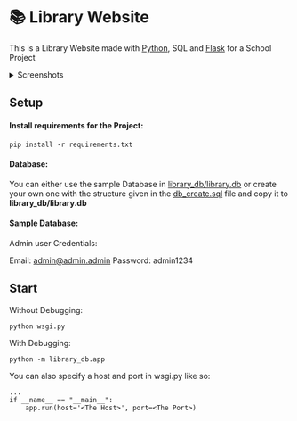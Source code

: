 # 📚 Library Website
This is a Library Website made with [Python](https://github.com/python/cpython), SQL and [Flask](https://github.com/pallets/flask) for a School Project

<details>
  <summary>Screenshots</summary>
  
![Screenshot 2022-10-26 at 22-27-19 Library - SQL Library](https://user-images.githubusercontent.com/63876564/198130318-6b565702-9bb9-452d-86b2-4eddf861c358.png)
![Screenshot 2022-12-26 at 13-30-37 Medialist - SQL Library](https://user-images.githubusercontent.com/63876564/209549290-e4e893f9-6438-45a3-a0a5-f8150abdbba4.png)
![Screenshot 2022-12-26 at 13-33-07 Staff Panel - SQL Library](https://user-images.githubusercontent.com/63876564/209549499-c66d82bf-22ce-4e5e-9463-b92591abba69.png)
![Screenshot 2022-12-26 at 13-35-08 Server Dashboard - SQL Library](https://user-images.githubusercontent.com/63876564/209549710-5b6c2a1a-2516-478f-b30a-9cf491a7d740.png)

</details>


## Setup

#### Install requirements for the Project:
```
pip install -r requirements.txt
```
#### Database:

You can either use the sample Database in  [library_db/library.db](https://github.com/sdaqo/library_website/blob/main/library_db/library.db) or create your own one with the structure given in the [db_create.sql](https://github.com/sdaqo/library_website/blob/main/db_create.sql) file and copy it to **library_db/library.db**

#### Sample Database:

Admin user Credentials:

Email: admin@admin.admin Password: admin1234

## Start

Without Debugging:
```
python wsgi.py
```

With Debugging:
```
python -m library_db.app
```
You can also specify a host and port in wsgi.py like so:
```
...
if __name__ == "__main__":
    app.run(host='<The Host>', port=<The Port>)
```
